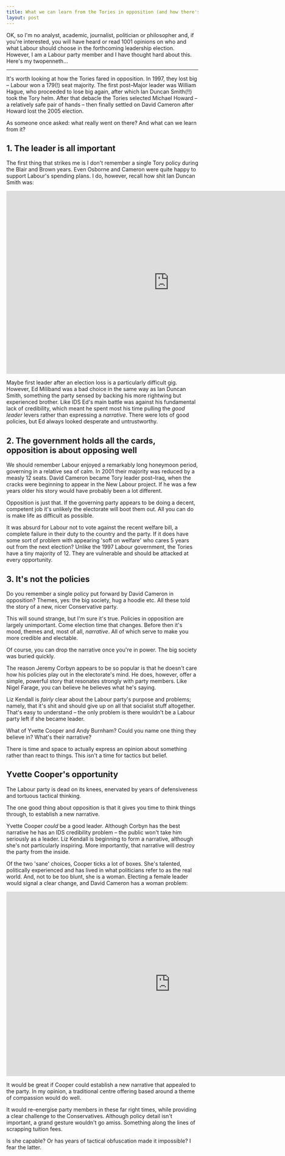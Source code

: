 ```yaml
---
title: What we can learn from the Tories in opposition (and how there's an opportunity for the new Labour leader to remold the party)
layout: post
---
```


OK, so I'm no analyst, academic, journalist, politician or philosopher and, if you're interested, you will have heard or read 1001 opinions on who and what Labour should choose in the forthcoming leadership election. However, I am a Labour party member and I have thought hard about this. Here's my twopenneth&hellip;

<hr>

It's worth looking at how the Tories fared in opposition. In 1997, they lost big &#8211; Labour won a 179(!) seat majority. The first post&#8211;Major leader was William Hague, who proceeded to lose big again, after which Ian Duncan Smith(!!) took the Tory helm. After that debacle the Tories selected Michael Howard &#8211; a relatively safe pair of hands &#8211; then finally settled on David Cameron after Howard lost the 2005 election.

As someone once asked: what really went on there? And what can we learn from it?

## 1. The leader is all important

The first thing that strikes me is I don't remember a single Tory policy during the Blair and Brown years. Even Osborne and Cameron were quite happy to support Labour's spending plans. I do, however, recall how shit Ian Duncan Smith was:

<div class="vid"><iframe width="853" height="480" src="https://www.youtube.com/embed/bXmQdi9pwDA?t=64&rel=0&amp;controls=0&amp;showinfo=0" frameborder="0" allowfullscreen></iframe></div>

Maybe first leader after an election loss is a particularly difficult gig. However, Ed Miliband was a bad choice in the same way as Ian Duncan Smith, something the party sensed by backing his more rightwing but experienced brother. Like IDS Ed's main battle was against his fundamental lack of credibility, which meant he spent most his time pulling the _good leader_ levers rather than expressing a _narrative_. There were lots of good policies, but Ed always looked desperate and untrustworthy.

## 2. The government holds all the cards, opposition is about opposing well

We should remember Labour enjoyed a remarkably long honeymoon period, governing in a relative sea of calm. In 2001 their majority was reduced by a measly 12 seats. David Cameron became Tory leader post&#8211;Iraq, when the cracks were beginning to appear in the New Labour project. If he was a few years older his story would have probably been a lot different.

Opposition is just that. If the governing party appears to be doing a decent, competent job it's unlikely the electorate will boot them out. All you can do is make life as difficult as possible.

It was absurd for Labour not to vote against the recent welfare bill, a complete failure in their duty to the country and the party. If it does have some sort of problem with appearing 'soft on welfare' who cares 5 years out from the next election? Unlike the 1997 Labour government, the Tories have a tiny majority of 12. They are vulnerable and should be attacked at every opportunity.

## 3. It's not the policies

Do you remember a single policy put forward by David Cameron in opposition? Themes, yes: the big society, hug a hoodie etc. All these told the story of a new, nicer Conservative party.

This will sound strange, but I'm sure it's true. Policies in opposition are largely unimportant. Come election time that changes. Before then it's mood, themes and, most of all, _narrative_. All of which serve to make you more credible and electable.

Of course, you can drop the narrative once you're in power. The big society was buried quickly.

The reason Jeremy Corbyn appears to be so popular is that he doesn't care how his policies play out in the electorate's mind. He does, however, offer a simple, powerful story that resonates strongly with party members. Like Nigel Farage, you can believe he believes what he's saying.

Liz Kendall is _fairly_ clear about the Labour party's purpose and problems; namely, that it's shit and should give up on all that socialist stuff altogether. That's easy to understand &#8211; the only problem is there wouldn't be a Labour party left if she became leader.

What of Yvette Cooper and Andy Burnham? Could you name one thing they believe in? What's their narrative?

There is time and space to actually express an opinion about something rather than react to things. This isn't a time for tactics but belief.

## Yvette Cooper's opportunity

The Labour party is dead on its knees, enervated by years of defensiveness and tortuous tactical thinking.

The one good thing about opposition is that it gives you time to think things through, to establish a new narrative.

Yvette Cooper _could_ be a good leader. Although Corbyn has the best narrative he has an IDS credibility problem &#8211; the public won't take him seriously as a leader. Liz Kendall is beginning to form a narrative, although she's not particularly inspiring. More importantly, that narrative will destroy the party from the inside.

Of the two 'sane' choices, Cooper ticks a lot of boxes. She's talented, politically experienced and has lived in what politicians refer to as the real world. And, not to be too blunt, she is a woman. Electing a female leader would signal a clear change, and David Cameron has a woman problem:

<div class="vid"><iframe src="https://embed.theguardian.com/embed/video/politics/video/2011/apr/27/david-cameron-calm-down-dear" width="860" height="484" frameborder="0" allowfullscreen></iframe></div>

It would be great if Cooper could establish a new narrative that appealed to the party. In my opinion, a traditional centre offering based around a theme of compassion would do well.

It would re&#8211;energise party members in these far right times, while providing a clear challenge to the Conservatives. Although policy detail isn't important, a grand gesture wouldn't go amiss. Something along the lines of scrapping tuition fees.

Is she capable? Or has years of tactical obfuscation made it impossible? I fear the latter.
